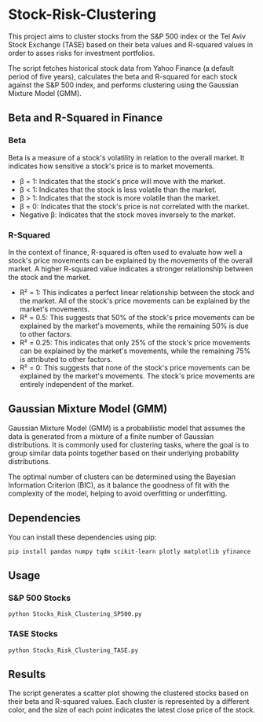 # Stock-Risk-Clustering
This project aims to cluster stocks from the S&P 500 index or the Tel Aviv Stock Exchange (TASE) based on their beta values and R-squared values in order to asses risks for investment portfolios.  
   
The script fetches historical stock data from Yahoo Finance (a default period of five years), calculates the beta and R-squared for each stock against the S&P 500 index, and performs clustering using the Gaussian Mixture Model (GMM).    

## Beta and R-Squared in Finance

### Beta
Beta is a measure of a stock's volatility in relation to the overall market. It indicates how sensitive a stock's price is to market movements.

* β = 1: Indicates that the stock's price will move with the market.   
* β < 1: Indicates that the stock is less volatile than the market.   
* β > 1: Indicates that the stock is more volatile than the market.   
* β = 0: Indicates that the stock's price is not correlated with the market.   
* Negative β: Indicates that the stock moves inversely to the market.   

### R-Squared
In the context of finance, R-squared is often used to evaluate how well a stock's price movements can be explained by the movements of the overall market. A higher R-squared value indicates a stronger relationship between the stock and the market.

* R² = 1: This indicates a perfect linear relationship between the stock and the market. All of the stock's price movements can be explained by the market's movements.   
* R² = 0.5: This suggests that 50% of the stock's price movements can be explained by the market's movements, while the remaining 50% is due to other factors.   
* R² = 0.25: This indicates that only 25% of the stock's price movements can be explained by the market's movements, while the remaining 75% is attributed to other factors.   
* R² = 0: This suggests that none of the stock's price movements can be explained by the market's movements. The stock's price movements are entirely independent of the market.   

## Gaussian Mixture Model (GMM)
Gaussian Mixture Model (GMM) is a probabilistic model that assumes the data is generated from a mixture of a finite number of Gaussian distributions. It is commonly used for clustering tasks, where the goal is to group similar data points together based on their underlying probability distributions.    

The optimal number of clusters can be determined using the Bayesian Information Criterion (BIC), as it balance the goodness of fit with the complexity of the model, helping to avoid overfitting or underfitting.

## Dependencies

You can install these dependencies using pip:

```
pip install pandas numpy tqdm scikit-learn plotly matplotlib yfinance
```

## Usage

### S&P 500 Stocks

```
python Stocks_Risk_Clustering_SP500.py
```

### TASE Stocks

```
python Stocks_Risk_Clustering_TASE.py
```


## Results

The script generates a scatter plot showing the clustered stocks based on their beta and R-squared values. Each cluster is represented by a different color, and the size of each point indicates the latest close price of the stock.
